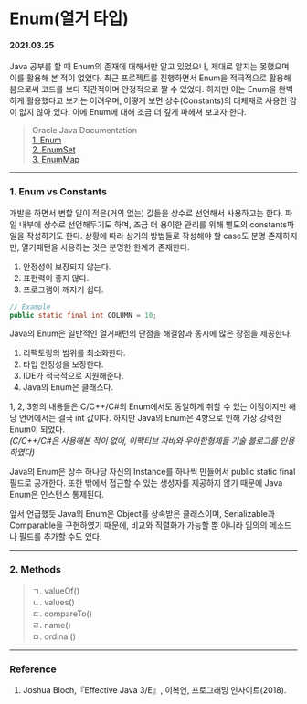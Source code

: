 # Enum(열거 타입)

#### 2021.03.25

Java 공부를 할 때 Enum의 존재에 대해서만 알고 있었으나, 제대로 알지는 못했으며 이를 활용해 본 적이 없었다. 최근 프로젝트를 진행하면서 Enum을 적극적으로 활용해봄으로써 코드를 보다 직관적이며 안정적으로 짤 수 있었다. 하지만 이는 Enum을 완벽하게 활용했다고 보기는 어려우며, 어떻게 보면 상수(Constants)의 대체재로 사용한 감이 없지 않아 있다. 이에 Enum에 대해 조금 더 깊게 파헤쳐 보고자 한다.

> Oracle Java Documentation <br> [1. Enum](https://docs.oracle.com/javase/8/docs/api/java/lang/Enum.html) <br> [2. EnumSet](https://docs.oracle.com/javase/8/docs/api/java/util/EnumSet.html) <br> [3. EnumMap](https://docs.oracle.com/javase/8/docs/api/java/util/EnumMap.html)

---

### 1. Enum vs Constants

개발을 하면서 변할 일이 적은(거의 없는) 값들을 상수로 선언해서 사용하고는 한다. 파일 내부에 상수로 선언해두기도 하며, 조금 더 용이한 관리를 위해 별도의 constants파일을 작성하기도 한다. 상황에 따라 상기의 방법들로 작성해야 할 case도 분명 존재하지만, 열거패턴을 사용하는 것은 분명한 한계가 존재한다.

1.  안정성이 보장되지 않는다.
2.  표현력이 좋지 않다.
3.  프로그램이 깨지기 쉽다.

```java
// Example
public static final int COLUMN = 10;
```

Java의 Enum은 일반적인 열거패턴의 단점을 해결함과 동시에 많은 장점을 제공한다.

1. 리팩토링의 범위를 최소화한다.
2. 타입 안정성을 보장한다.
3. IDE가 적극적으로 지원해준다.
4. Java의 Enum은 클래스다.

1, 2, 3항의 내용들은 C/C++/C#의 Enum에서도 동일하게 취할 수 있는 이점이지만 해당 언어에서는 결국 int 값이다. 하지만 Java의 Enum은 4항으로 인해 가장 강력한 Enum이 되었다. <br>
_(C/C++/C#은 사용해본 적이 없어, 이팩티브 자바와 우아한형제들 기술 블로그를 인용하였다)_

Java의 Enum은 상수 하나당 자신의 Instance를 하나씩 만들어서 public static final 필드로 공개한다. 또한 밖에서 접근할 수 있는 생성자를 제공하지 않기 때문에 Java Enum은 인스턴스 통제된다.

앞서 언급했듯 Java의 Enum은 Object를 상속받은 클래스이며, Serializable과 Comparable을 구현하였기 때문에, 비교와 직렬화가 가능할 뿐 아니라 임의의 메소드나 필드를 추가할 수도 있다.

---

### 2. Methods

> ㄱ. valueOf() <br> ㄴ. values() <br> ㄷ. compareTo() <br> ㄹ. name() <br> ㅁ. ordinal()

---

### Reference

1. Joshua Bloch,『Effective Java 3/E』, 이복연, 프로그래밍 인사이트(2018).
